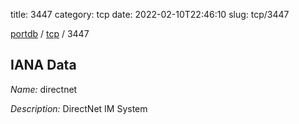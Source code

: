 title: 3447
category: tcp
date: 2022-02-10T22:46:10
slug: tcp/3447

[portdb](/) / [tcp](/category/tcp.html) / 3447


## IANA Data

_Name:_ directnet

_Description:_ DirectNet IM System

